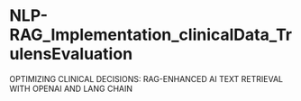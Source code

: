 # NLP-RAG_Implementation_clinicalData_TrulensEvaluation
OPTIMIZING CLINICAL DECISIONS: RAG-ENHANCED AI TEXT RETRIEVAL WITH OPENAI AND LANG CHAIN
